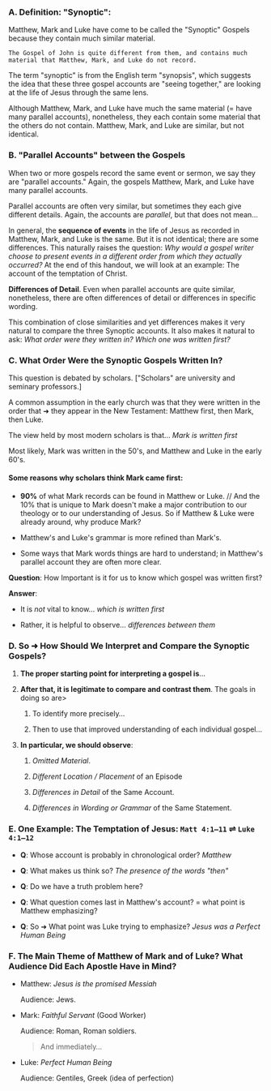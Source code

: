 ### A. Definition: "Synoptic":

Matthew, Mark and Luke have come to be called the "Synoptic" Gospels because they contain much similar material.

```
The Gospel of John is quite different from them, and contains much material that Matthew, Mark, and Luke do not record.
```

The term "synoptic" is from the English term "synopsis", which suggests the idea that these three gospel accounts are "seeing together," are looking at the life of Jesus through the same lens.

Although Matthew, Mark, and Luke have much the same material (= have many parallel accounts), nonetheless, they each contain some material that the others do not contain. Matthew, Mark, and Luke are similar, but not identical.

### B. "Parallel Accounts" between the Gospels

When two or more gospels record the same event or sermon, we say they are "parallel accounts." Again, the gospels Matthew, Mark, and Luke have many parallel accounts.

Parallel accounts are often very similar, but sometimes they each give different details. Again, the accounts are _parallel_, but that does not mean…

In general, the **sequence of events** in the life of Jesus as recorded in Matthew, Mark, and Luke is the same. But it is not identical; there are some differences. This naturally raises the question: _Why would a gospel writer choose to present events in a different order from which they actually occurred?_ At the end of this handout, we will look at an example: The account of the temptation of Christ.

**Differences of Detail**. Even when parallel accounts are quite similar, nonetheless, there are often differences of detail or differences in specific wording.

This combination of close similarities and yet differences makes it very natural to compare the three Synoptic accounts. It also makes it natural to ask: _What order were they written in? Which one was written first?_

### C. What Order Were the Synoptic Gospels Written In?

This question is debated by scholars. ["Scholars" are university and seminary professors.]

A common assumption in the early church was that they were written in the order that ➜ they appear in the New Testament: Matthew first, then Mark, then Luke.

The view held by most modern scholars is that… _Mark is written first_

Most likely, Mark was written in the 50's, and Matthew and Luke in the early 60's.

#### Some reasons why scholars think Mark came first:

- **90%** of what Mark records can be found in Matthew or Luke. // And the 10% that is unique to Mark doesn't make a major contribution to our theology or to our understanding of Jesus. So if Matthew & Luke were already around, why produce Mark?

- Matthew's and Luke's grammar is more refined than Mark's.

- Some ways that Mark words things are hard to understand; in Matthew's parallel account they are often more clear.

**Question**: How Important is it for us to know which gospel was written first?

**Answer**:
- It is _not_ vital to know… _which is written first_

- Rather, it is helpful to observe… _differences between them_

### D. So ➜ How Should We Interpret and Compare the Synoptic Gospels?

1. **The proper starting point for interpreting a gospel is**…

2. **After that, it is legitimate to compare and contrast them**. The goals in doing so are>

   1. To identify more precisely…

   2. Then to use that improved understanding of each individual gospel…

3. **In particular, we should observe**:

   1. _Omitted Material_.

   2. _Different Location / Placement_ of an Episode

   3. _Differences in Detail_ of the Same Account.

   4. _Differences in Wording or Grammar_ of the Same Statement.

### E. One Example: The Temptation of Jesus: `Matt 4:1—11` ⇌ `Luke 4:1—12`

- **Q**: Whose account is probably in chronological order? _Matthew_

- **Q**: What makes us think so? _The presence of the words "then"_

- **Q**: Do we have a truth problem here?

- **Q**: What question comes last in Matthew's account? = what point is Matthew emphasizing?

- **Q**: So ➜ What point was Luke trying to emphasize? _Jesus was a Perfect Human Being_

### F. The Main Theme of Matthew of Mark and of Luke? What Audience Did Each Apostle Have in Mind?

- Matthew: _Jesus is the promised Messiah_

  Audience: Jews.

- Mark: _Faithful Servant_ (Good Worker)

  Audience: Roman, Roman soldiers.

  > And immediately…

- Luke: _Perfect Human Being_

  Audience: Gentiles, Greek (idea of perfection)
